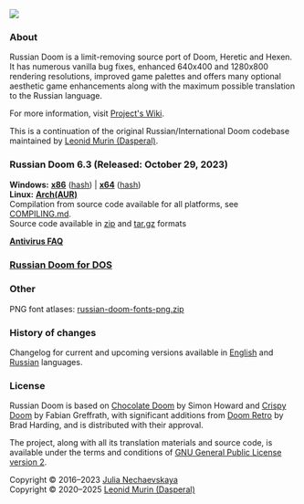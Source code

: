 ![](https://raw.githubusercontent.com/Russian-Doom/rd-resources/master/Logo%20Horisontal.png)

### About

Russian Doom is a limit-removing source port of Doom, Heretic and Hexen.
It has numerous vanilla bug fixes, enhanced 640x400 and 1280x800 rendering resolutions,
improved game palettes and offers many optional aesthetic game enhancements
along with the maximum possible translation to the Russian language.

For more information, visit [Project's Wiki](https://github.com/Russian-Doom/russian-doom/wiki).

This is a continuation of the original Russian/International Doom codebase
maintained by [Leonid Murin (Dasperal)](https://github.com/Dasperal).

### Russian Doom 6.3 (Released: October 29, 2023)

**Windows:**
[**x86**](https://github.com/Russian-Doom/russian-doom/releases/download/6.3/russian-doom-6.3-windows-x86.zip)
([hash](https://github.com/Russian-Doom/russian-doom/releases/download/6.3/russian-doom-6.3-windows-x86.zip.sha256))
|
[**x64**](https://github.com/Russian-Doom/russian-doom/releases/download/6.3/russian-doom-6.3-windows-x64.zip)
([hash](https://github.com/Russian-Doom/russian-doom/releases/download/6.3/russian-doom-6.3-windows-x64.zip.sha256))  
**Linux:**
[**Arch(AUR)**](https://aur.archlinux.org/packages/russian-doom)  
Compilation from source code available for all platforms,
see [COMPILING.md](COMPILING.md).  
Source code available in [zip](https://github.com/Russian-Doom/russian-doom/archive/refs/tags/6.3.zip)
and [tar.gz](https://github.com/Russian-Doom/russian-doom/archive/refs/tags/6.3.tar.gz) formats

[**Antivirus FAQ**](https://github.com/Russian-Doom/russian-doom/wiki/Antivirus-FAQ)

### [Russian Doom for DOS](https://github.com/Russian-Doom/russian-doom-dos)

### Other

PNG font atlases:
[russian-doom-fonts-png.zip](https://github.com/Russian-Doom/rd-resources/raw/master/Files/russian-doom-fonts-png.zip)

### History of changes

Changelog for current and upcoming versions available
in [English](https://github.com/Russian-Doom/russian-doom/wiki/Changelog)
and [Russian](https://github.com/Russian-Doom/russian-doom/wiki/История-изменений) languages.

### License

Russian Doom is based on [Chocolate Doom](https://www.chocolate-doom.org) by Simon Howard
and [Crispy Doom](http://fabiangreffrath.github.io/crispy-doom) by Fabian Greffrath,
with significant additions from [Doom Retro](http://doomretro.com) by Brad Harding,
and is distributed with their approval.

The project, along with all its translation materials and source code,
is available under the terms and conditions of
[GNU General Public License version 2](https://www.gnu.org/licenses/old-licenses/gpl-2.0.html).

Copyright &copy; 2016&ndash;2023 [Julia Nechaevskaya](https://jnechaevsky.github.io/author.html)  
Copyright &copy; 2020&ndash;2025 [Leonid Murin (Dasperal)](https://github.com/Dasperal)
